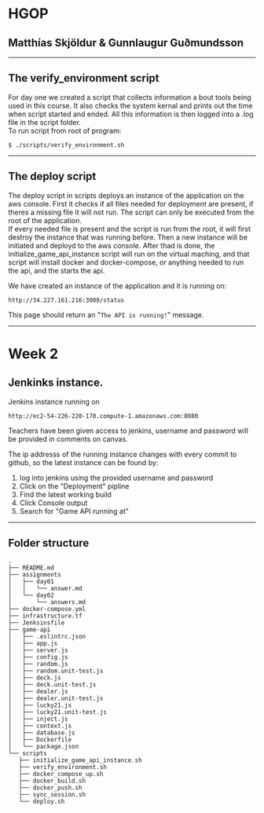 
# HGOP
## Matthías Skjöldur & Gunnlaugur Guðmundsson
****
## The verify_environment script
For day one we created a script that collects information a bout tools being used in this course. It also checks the system kernal and prints out the time when script started and ended. All this information is then logged into a .log file in the script folder.  
To run script from root of program:
````
$ ./scripts/verify_environment.sh
````
  ****
## The deploy script

The deploy script in scripts deploys an instance of the application on the aws console. First it checks if all files needed for deployment are present, if theres a missing file it will not run. The script can only be executed from the root of the application.  
If every needed file is present and the script is run from the root, it will first destroy the instance that was running before. Then a new instance will be initiated and deployd to the aws console. After thad is done, the initialize_game_api_instance script will run on the virtual maching, and that script will install docker and docker-compose, or anything needed to run the api, and the starts the api.  
  
  We have created an instance of the application and it is running on: 
  ```
  http://34.227.161.216:3000/status
```
This page should return an "`The API is running!`" message.
****
# Week 2
## Jenkinks instance.

Jenkins instance running on 
````
http://ec2-54-226-220-170.compute-1.amazonaws.com:8080
````
Teachers have been given access to jenkins, username and password will be provided in comments on canvas.  
  
The ip addresss of the running instance changes with every commit to github, so the latest instance can be found by:  
1. log into jenkins using the provided username and password
2. Click on the "Deployment" pipline
3. Find the latest working build
4. Click Console output
5. Search for "Game API running at"
****
## Folder structure
```
.
├── README.md
├── assignments
│   ├── day01
│   │   └── answer.md
│   └── day02
│       └── answers.md
├── docker-compose.yml
├── infrastructure.tf
├── Jenksinsfile
├── game-api
│   ├── .eslintrc.json
│   ├── app.js
│   ├── server.js
│   ├── config.js
│   ├── random.js
│   ├── random.unit-test.js
│   ├── deck.js
│   ├── deck.unit-test.js
│   ├── dealer.js
│   ├── dealer.unit-test.js
│   ├── lucky21.js
│   ├── lucky21.unit-test.js
│   ├── inject.js
│   ├── context.js
│   ├── database.js
│   ├── Dockerfile
│   └── package.json
└── scripts
   ├── initialize_game_api_instance.sh
   ├── verify_environment.sh
   ├── docker_compose_up.sh
   ├── docker_build.sh
   ├── docker_push.sh
   ├── sync_session.sh
   └── deploy.sh

```

